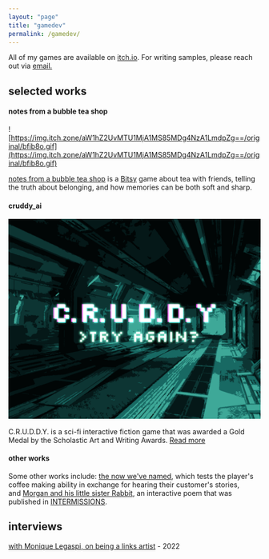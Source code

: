 ```yaml
---
layout: "page"
title: "gamedev"
permalink: /gamedev/
---
```

All of my games are available on [itch.io](https://windbreak.itch.io). For writing samples, please reach out via [email.](mailto:noodledesk@proton.me)

## selected works

#### notes from a bubble tea shop
![https://img.itch.zone/aW1hZ2UvMTU1MjA1MS85MDg4NzA1LmdpZg==/original/bfib8o.gif](https://img.itch.zone/aW1hZ2UvMTU1MjA1MS85MDg4NzA1LmdpZg==/original/bfib8o.gif)

[notes from a bubble tea shop](https://windbreak.itch.io/notes-from-bbt) is a [Bitsy](http://bitsy.org/) game about tea with friends, telling the truth about belonging, and how memories can be both soft and sharp.

#### cruddy_ai
<a href="/cruddy/">
    <img src="/assets/img/cruddy_cover.png"/>
</a>
  
C.R.U.D.D.Y. is a sci-fi interactive fiction game that was awarded a Gold Medal by the Scholastic Art and Writing Awards. [Read more](/cruddy)

#### other works

Some other works include: [the now we've named](https://windbreak.itch.io/the-now-weve-named), which tests the player's coffee making ability in exchange for hearing their customer's stories, and [Morgan and his little sister Rabbit](https://windbreak.itch.io/morgan-and-rabbit), an interactive poem that was published in [INTERMISSIONS](https://www.camilleintson.com/intermissions?fbclid=IwAR1rfNidXvfxzgsfS775X-t_iCNaKFtqWmRLzttz8wSG79niLcdnDO56e38).

## interviews
[with Monique Legaspi, on being a links artist](https://monique-link.neocities.org/interview) - 2022